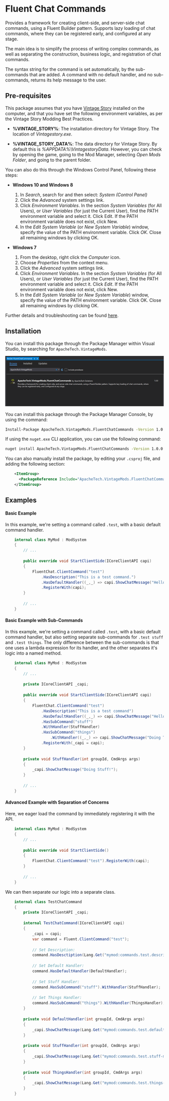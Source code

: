 # Fluent Chat Commands

Provides a framework for creating client-side, and server-side chat commands, using a Fluent Builder pattern. Supports lazy loading of chat commands, where they can be registered early, and configured at any stage.

The main idea is to simplify the process of writing complex commands, as well as separating the construction, business logic, and registration of chat commands.

The syntax string for the command is set automatically, by the sub-commands that are added. A command with no default handler, and no sub-commands, returns its help message to the user.

## Pre-requisites

This package assumes that you have [Vintage Story](https://vintagestory.at/) installed on the computer, and that you have set the following environment variables, as per the Vintage Story Modding Best Practices.

 * **%VINTAGE_STORY%**: The installation directory for Vintage Story. The location of *Vintagestory.exe*.
 
 * **%VINTAGE_STORY_DATA%**: The data directory for Vintage Story. By default this is *%APPDATA%\VintagestoryData*. However, you can check by opening the game, going to the Mod Manager, selecting *Open Mods Folder*, and going to the parent folder.

You can also do this through the Windows Control Panel, following these steps:

- **Windows 10 and Windows 8**
    1. In *Search*, search for and then select: *System (Control Panel)*
    2. Click the *Advanced* system settings link.
    3. Click *Environment Variables*. In the section *System Variables* (for All Users), or *User Variables* (for just the Current User), find the PATH environment variable and select it. Click Edit. If the PATH environment variable does not exist, click New.
    4. In the *Edit System Variable* (or *New System Variable*) window, specify the value of the PATH environment variable. Click *OK*. Close all remaining windows by clicking OK.
    
- **Windows 7**

    1. From the desktop, right click the *Computer* icon.
    2. Choose *Properties* from the context menu.
    3. Click the *Advanced* system settings link.
    4. Click *Environment Variables*. In the section *System Variables* (for All Users), or *User Variables* (for just the Current User), find the PATH environment variable and select it. Click *Edit*. If the PATH environment variable does not exist, click New.
    5. In the *Edit System Variable* (or *New System Variable*) window, specify the value of the PATH environment variable. Click OK. Close all remaining windows by clicking OK.

Further details and troubleshooting can be found [here](https://www.computerhope.com/issues/ch000549.htm).

## Installation

You can install this package through the Package Manager within Visual Studio, by searching for `ApacheTech.VintageMods`.

![Installation Through The Package Manager](.github/Resources/InstallationThroughPackageManager.png)

You can install this package through the Package Manager Console, by using the command:

```cmd
Install-Package ApacheTech.VintageMods.FluentChatCommands -Version 1.0.0
```

If using the `nuget.exe` CLI application, you can use the following command:

```cmd
nuget install ApacheTech.VintageMods.FluentChatCommands -Version 1.0.0 
```

You can also manually install the package, by editing your `.csproj` file, and adding the following section:

```xml
	<ItemGroup>
	  <PackageReference Include="ApacheTech.VintageMods.FluentChatCommands" Version="1.0.0" />
	</ItemGroup>
```

## Examples

#### Basic Example

In this example, we're setting a command called `.test`, with a basic default command handler.
```cs  
    internal class MyMod : ModSystem
    {
        // ...
        
        public override void StartClientSide(ICoreClientAPI capi)
        {
            FluentChat.ClientCommand("test")
                .HasDescription("This is a test command.")
                .HasDefaultHandler((_,_) => capi.ShowChatMessage("Hello, World!"))
                .RegisterWith(capi);
        }
        
        // ...
    }
```

#### Basic Example with Sub-Commands

In this example, we're setting a command called `.test`, with a basic default command handler, but also setting separate sub-commands for `.test stuff` and `.test things`. The only difference between the sub-commands is that one uses a lambda expression for its handler, and the other separates it's logic into a named method.
```cs  
    internal class MyMod : ModSystem
    {
        // ...
        
        private ICoreClientAPI _capi;
        
        public override void StartClientSide(ICoreClientAPI capi)
        {
            FluentChat.ClientCommand("test")
                .HasDescription("This is a test command")
                .HasDefaultHandler((_,_) => capi.ShowChatMessage("Hello, World!"))
                .HasSubCommand("stuff")
                .WithHandler(StuffHandler)
                .HasSubCommand("things")
                    .WithHandler((_,_) => capi.ShowChatMessage("Doing Things!"))
                .RegisterWith(_capi = capi);
        }
        
        private void StuffHandler(int groupId, CmdArgs args)
        {
            _capi.ShowChatMessage("Doing Stuff!");
        }
        
        // ...
    }
```

#### Advanced Example with Separation of Concerns

Here, we eager load the command by immediately registering it with the API. 
```cs  
    internal class MyMod : ModSystem
    {
        // ...
        
        public override void StartClientSide()
        {
            FluentChat.ClientCommand("test").RegisterWith(capi);
        }
        
        // ...
    }
```

We can then separate our logic into a separate class.
```cs  
    internal class TestChatCommand
    {
        private ICoreClientAPI _capi;
        
        internal TestChatCommand(ICoreClientAPI capi)
        {
            _capi = capi;
            var command = Fluent.ClientCommand("test");
            
            // Set Description:
            command.HasDesctiption(Lang.Get("mymod:commands.test.description"));
            
            // Set Default Handler:
            command.HasDefaultHandler(DefaultHandler);
            
            // Set Stuff Handler:
            command.HasSubCommand("stuff").WithHandler(StuffHandler);
            
            // Set Things Handler:
            command.HasSubCommand("things").WithHandler(ThingsHandler);
        }
    
        private void DefaultHandler(int groupId, CmdArgs args)
        {
            _capi.ShowChatMessage(Lang.Get("mymod:commands.test.default-message"));
        }
    
        private void StuffHandler(int groupId, CmdArgs args)
        {
            _capi.ShowChatMessage(Lang.Get("mymod:commands.test.stuff-message"));
        }
        
        private void ThingsHandler(int groupId, CmdArgs args)
        {
            _capi.ShowChatMessage(Lang.Get("mymod:commands.test.things-message"));
        }
    }
```